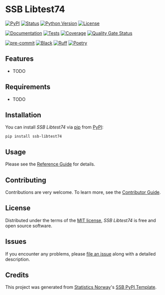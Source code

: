 # SSB Libtest74

[![PyPI](https://img.shields.io/pypi/v/ssb-libtest74.svg)][pypi status]
[![Status](https://img.shields.io/pypi/status/ssb-libtest74.svg)][pypi status]
[![Python Version](https://img.shields.io/pypi/pyversions/ssb-libtest74)][pypi status]
[![License](https://img.shields.io/pypi/l/ssb-libtest74)][license]

[![Documentation](https://github.com/statisticsnorway/ssb-libtest74/actions/workflows/docs.yml/badge.svg)][documentation]
[![Tests](https://github.com/statisticsnorway/ssb-libtest74/actions/workflows/tests.yml/badge.svg)][tests]
[![Coverage](https://sonarcloud.io/api/project_badges/measure?project=statisticsnorway_ssb-libtest74&metric=coverage)][sonarcov]
[![Quality Gate Status](https://sonarcloud.io/api/project_badges/measure?project=statisticsnorway_ssb-libtest74&metric=alert_status)][sonarquality]

[![pre-commit](https://img.shields.io/badge/pre--commit-enabled-brightgreen?logo=pre-commit&logoColor=white)][pre-commit]
[![Black](https://img.shields.io/badge/code%20style-black-000000.svg)][black]
[![Ruff](https://img.shields.io/endpoint?url=https://raw.githubusercontent.com/astral-sh/ruff/main/assets/badge/v2.json)](https://github.com/astral-sh/ruff)
[![Poetry](https://img.shields.io/endpoint?url=https://python-poetry.org/badge/v0.json)][poetry]

[pypi status]: https://pypi.org/project/ssb-libtest74/
[documentation]: https://statisticsnorway.github.io/ssb-libtest74
[tests]: https://github.com/statisticsnorway/ssb-libtest74/actions?workflow=Tests

[sonarcov]: https://sonarcloud.io/summary/overall?id=statisticsnorway_ssb-libtest74
[sonarquality]: https://sonarcloud.io/summary/overall?id=statisticsnorway_ssb-libtest74
[pre-commit]: https://github.com/pre-commit/pre-commit
[black]: https://github.com/psf/black
[poetry]: https://python-poetry.org/

## Features

- TODO

## Requirements

- TODO

## Installation

You can install _SSB Libtest74_ via [pip] from [PyPI]:

```console
pip install ssb-libtest74
```

## Usage

Please see the [Reference Guide] for details.

## Contributing

Contributions are very welcome.
To learn more, see the [Contributor Guide].

## License

Distributed under the terms of the [MIT license][license],
_SSB Libtest74_ is free and open source software.

## Issues

If you encounter any problems,
please [file an issue] along with a detailed description.

## Credits

This project was generated from [Statistics Norway]'s [SSB PyPI Template].

[statistics norway]: https://www.ssb.no/en
[pypi]: https://pypi.org/
[ssb pypi template]: https://github.com/statisticsnorway/ssb-pypitemplate
[file an issue]: https://github.com/statisticsnorway/ssb-libtest74/issues
[pip]: https://pip.pypa.io/

<!-- github-only -->

[license]: https://github.com/statisticsnorway/ssb-libtest74/blob/main/LICENSE
[contributor guide]: https://github.com/statisticsnorway/ssb-libtest74/blob/main/CONTRIBUTING.md
[reference guide]: https://statisticsnorway.github.io/ssb-libtest74/reference.html
